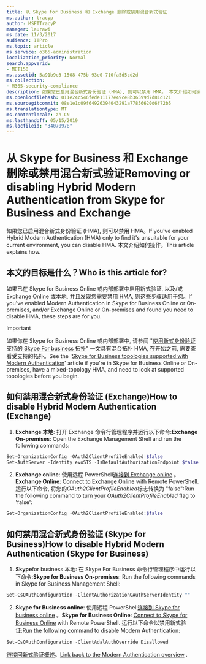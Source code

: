 ```yaml
---
title: 从 Skype for Business 和 Exchange 删除或禁用混合新式验证
ms.author: tracyp
author: MSFTTracyP
manager: laurawi
ms.date: 11/3/2017
audience: ITPro
ms.topic: article
ms.service: o365-administration
localization_priority: Normal
search.appverid:
- MET150
ms.assetid: 5a91b9e3-1508-475b-93e0-710fa5d5cd2d
ms.collection:
- M365-security-compliance
description: 如果您已启用混合新式身份验证 (HMA), 则可以禁用 HMA。 本文介绍如何操作。
ms.openlocfilehash: 011e24c546fede11177e49ce8b36599d7d81d121
ms.sourcegitcommit: 08e1e1c09f64926394043291a77856620d6f72b5
ms.translationtype: MT
ms.contentlocale: zh-CN
ms.lasthandoff: 05/15/2019
ms.locfileid: "34070978"
---
```

# <a name="removing-or-disabling-hybrid-modern-authentication-from-skype-for-business-and-exchange"></a><span data-ttu-id="11133-104">从 Skype for Business 和 Exchange 删除或禁用混合新式验证</span><span class="sxs-lookup"><span data-stu-id="11133-104">Removing or disabling Hybrid Modern Authentication from Skype for Business and Exchange</span></span>

<span data-ttu-id="11133-105">如果您已启用混合新式身份验证 (HMA), 则可以禁用 HMA。</span><span class="sxs-lookup"><span data-stu-id="11133-105">If you've enabled Hybrid Modern Authentication (HMA) only to find it's unsuitable for your current environment, you can disable HMA.</span></span> <span data-ttu-id="11133-106">本文介绍如何操作。</span><span class="sxs-lookup"><span data-stu-id="11133-106">This article explains how.</span></span>
  
## <a name="who-is-this-article-for"></a><span data-ttu-id="11133-107">本文的目标是什么？</span><span class="sxs-lookup"><span data-stu-id="11133-107">Who is this article for?</span></span>

<span data-ttu-id="11133-108">如果已在 Skype for Business Online 或内部部署中启用新式验证, 以及/或 Exchange Online 或本地, 并且发现您需要禁用 HMA, 则这些步骤适用于您。</span><span class="sxs-lookup"><span data-stu-id="11133-108">If you've enabled Modern Authentication in Skype for Business Online or On-premises, and/or Exchange Online or On-premises and found you need to disable HMA, these steps are for you.</span></span>

> [!IMPORTANT]
> <span data-ttu-id="11133-109">如果你在 Skype for Business Online 或内部部署中, 请参阅 "[使用新式身份验证支持的 Skype For business 拓扑](https://technet.microsoft.com/en-us/library/mt803262.aspx)" 一文具有混合拓扑 HMA, 在开始之前, 需要查看受支持的拓扑。</span><span class="sxs-lookup"><span data-stu-id="11133-109">See the '[Skype for Business topologies supported with Modern Authentication](https://technet.microsoft.com/en-us/library/mt803262.aspx)' article if you're in Skype for Business Online or On-premises, have a mixed-topology HMA, and need to look at supported topologies before you begin.</span></span>
  
## <a name="how-to-disable-hybrid-modern-authentication-exchange"></a><span data-ttu-id="11133-110">如何禁用混合新式身份验证 (Exchange)</span><span class="sxs-lookup"><span data-stu-id="11133-110">How to disable Hybrid Modern Authentication (Exchange)</span></span>

1. <span data-ttu-id="11133-111">**Exchange 本地**: 打开 Exchange 命令行管理程序并运行以下命令:</span><span class="sxs-lookup"><span data-stu-id="11133-111">**Exchange On-premises**: Open the Exchange Management Shell and run the following commands:</span></span> 

```powershell
Set-OrganizationConfig -OAuth2ClientProfileEnabled $false
Set-AuthServer -Identity evoSTS -IsDefaultAuthorizationEndpoint $false
```

2. <span data-ttu-id="11133-112">**Exchange online**: 使用远程 PowerShell[连接到 Exchange online](https://docs.microsoft.com/en-us/powershell/exchange/exchange-online/connect-to-exchange-online-powershell/connect-to-exchange-online-powershell) 。</span><span class="sxs-lookup"><span data-stu-id="11133-112">**Exchange Online**: [Connect to Exchange Online](https://docs.microsoft.com/en-us/powershell/exchange/exchange-online/connect-to-exchange-online-powershell/connect-to-exchange-online-powershell) with Remote PowerShell.</span></span> <span data-ttu-id="11133-113">运行以下命令, 将您的*OAuth2ClientProfileEnabled*标志转换为 "false":</span><span class="sxs-lookup"><span data-stu-id="11133-113">Run the following command to turn your  *OAuth2ClientProfileEnabled*  flag to 'false':</span></span>

```powershell    
Set-OrganizationConfig -OAuth2ClientProfileEnabled:$false
```
    
## <a name="how-to-disable-hybrid-modern-authentication-skype-for-business"></a><span data-ttu-id="11133-114">如何禁用混合新式身份验证 (Skype for Business)</span><span class="sxs-lookup"><span data-stu-id="11133-114">How to disable Hybrid Modern Authentication (Skype for Business)</span></span>

1. <span data-ttu-id="11133-115">**Skype**for business 本地: 在 Skype For Business 命令行管理程序中运行以下命令:</span><span class="sxs-lookup"><span data-stu-id="11133-115">**Skype for Business On-premises**: Run the following commands in Skype for Business Management Shell:</span></span>

```powershell
Set-CsOAuthConfiguration -ClientAuthorizationOAuthServerIdentity ""
```

2. <span data-ttu-id="11133-116">**Skype for Business online**: 使用远程 PowerShell[连接到 Skype for business online](https://docs.microsoft.com/en-us/office365/enterprise/powershell/manage-skype-for-business-online-with-office-365-powershell) 。</span><span class="sxs-lookup"><span data-stu-id="11133-116">**Skype for Business Online**: [Connect to Skype for Business Online](https://docs.microsoft.com/en-us/office365/enterprise/powershell/manage-skype-for-business-online-with-office-365-powershell) with Remote PowerShell.</span></span> <span data-ttu-id="11133-117">运行以下命令以禁用新式验证:</span><span class="sxs-lookup"><span data-stu-id="11133-117">Run the following command to disable Modern Authentication:</span></span>

```powershell    
Set-CsOAuthConfiguration -ClientAdalAuthOverride Disallowed
```

<span data-ttu-id="11133-118">[链接回新式验证概述](hybrid-modern-auth-overview.md)。</span><span class="sxs-lookup"><span data-stu-id="11133-118">[Link back to the Modern Authentication overview](hybrid-modern-auth-overview.md) .</span></span> 
  

